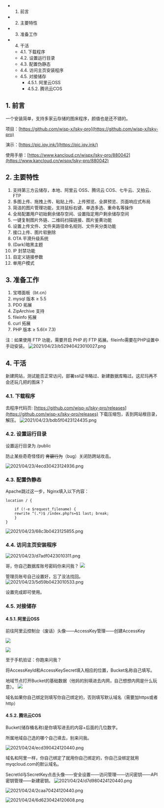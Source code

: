 <!-- TOC -->

- 1. 前言
- 2. 主要特性
- 3. 准备工作
- 4. 干活
    - 4.1. 下载程序
    - 4.2. 设置运行目录
    - 4.3. 配置伪静态
    - 4.4. 访问主页安装程序
    - 4.5. 对接储存
        - 4.5.1. 阿里云OSS
        - 4.5.2. 腾讯云COS

<!-- /TOC -->

## 1. 前言
一个安装简单，支持多家云存储的图床程序，颜值也是还不错的。

项目：[https://github.com/wisp-x/lsky-pro](https://github.com/wisp-x/lsky-pro)

演示：[https://pic.iqy.ink/](https://pic.iqy.ink/)

使用手册：[https://www.kancloud.cn/wispx/lsky-pro/880042](https://www.kancloud.cn/wispx/lsky-pro/880042)

## 2. 主要特性
1. 支持第三方云储存，本地、阿里云 OSS、腾讯云 COS、七牛云、又拍云、FTP
2. 多图上传、拖拽上传、粘贴上传、上传预览、全屏预览、页面响应式布局
3. 简洁的图片管理功能，支持鼠标右键、单选多选、重命名等操作
4. 全局配置用户初始剩余储存空间、设置指定用户剩余储存空间
5. 一键复制图片外链、二维码扫描链接、图片鉴黄功能
6. 设置上传文件、文件夹路径命名规则、文件夹分类功能
7. 接口上传、图片软删除
8. OTA 平滑升级系统
9. (Dark)暗黑主题
10. IP 封禁功能
11. 自定义链接参数
12. 单用户模式

## 3. 准备工作
1. 宝塔面板（bt.cn） 
2. mysql 版本 ≥ 5.5
3. PDO 拓展
4. ZipArchive 支持
5. fileinfo 拓展
6. curl 拓展
7. PHP 版本 ≥ 5.6(≤ 7.3)

注：如果使用 FTP 功能，需要开启 PHP 的 FTP 拓展。fileinfo需要在PHP设置中手动安装。
![2021/04/23/b52940423010027.png](https://i1.xktu.xyz/2021/04/23/b52940423010027.png)

## 4. 干活
新建网站，测试能否正常访问，部署ssl证书略过、新建数据库略过。这尼玛再不会还玩几把的图床？

### 4.1. 下载程序
去程序代码页: [https://github.com/wisp-x/lsky-pro/releases](https://github.com/wisp-x/lsky-pro/releases) 下载压缩包，丢到网站根目录，解压。
![2021/04/23/bdb5f0423124435.png](https://i1.xktu.xyz/2021/04/23/bdb5f0423124435.png)

### 4.2. 设置运行目录
设置运行目录为 /public

防止某些奇奇怪怪的 ~~育碧行为~~（bug）关闭防跨站攻击。

![2021/04/23/4ecd30423124936.png](https://i1.xktu.xyz/2021/04/23/4ecd30423124936.png)

### 4.3. 配置伪静态
Apache跳过这一步，Nginx填入以下内容：

    location / {
    
        if (!-e $request_filename) {
    	rewrite ^(.*)$ /index.php?s=$1 last; break;
        }
    }

![2021/04/23/68c3b0423125855.png](https://i1.xktu.xyz/2021/04/23/68c3b0423125855.png)

### 4.4. 访问主页安装程序
![2021/04/23/d7adf0423010311.png](https://i1.xktu.xyz/2021/04/23/d7adf0423010311.png)

哥，你自己数据库账号密码你来问我？
![](https://ae01.alicdn.com/kf/Ucf217959b5db415997710133208a4d97V.jpg)

管理员账号自己设置好，忘了没法找回。
![2021/04/23/5d59b0423010533.png](https://i1.xktu.xyz/2021/04/23/5d59b0423010533.png)

设置完成即可使用。

### 4.5. 对接储存

#### 4.5.1. 阿里云OSS
前往阿里云控制台（废话）头像——AccessKey管理——创建AccessKey

![](https://ae01.alicdn.com/kf/Uc1ccd0b0d370468f9a37db44a59cf7bap.jpg)

![](https://ae01.alicdn.com/kf/U49b0fd57e38d4bf98be5b86e800cc06fh.jpg)

至于手机验证：你跑来问我？

将AccessKeyId和AccessKeySecret填入相应的位置，Bucket名称自己填写。

地域节点打开Bucket的基础数据（他妈的别填进去内网，自己想想内网是什么玩意）。
![](https://ae01.alicdn.com/kf/Udd34b37aa45942f19bf580a555e48d56L.jpg)

域名如果你自己绑定则填写你自己绑定的，否则填写默认域名（需要加https或者http）

#### 4.5.2. 腾讯云COS
Bucket(储存桶名称)是你填写进去的内容+后面的几位数字。

所属地域自己选的哪个自己填去，别来问我。

![2021/04/24/ecd390424120440.png](https://i1.xktu.xyz/2021/04/24/ecd390424120440.png)

域名和阿里一样，你自己绑定了就用你自己绑定的，你自己没绑定就用 myqcloud.com的默认域名。

SecretId与SecretKey点击头像——安全设置——访问管理——访问密钥——API密钥管理——新建密钥。
![2021/04/24/d7d980424120440.png](https://i1.xktu.xyz/2021/04/24/d7d980424120440.png)

![2021/04/24/2caa70424120440.png](https://i1.xktu.xyz/2021/04/24/2caa70424120440.png)

![2021/04/24/6d6230424120608.png](https://i1.xktu.xyz/2021/04/24/6d6230424120608.png)
